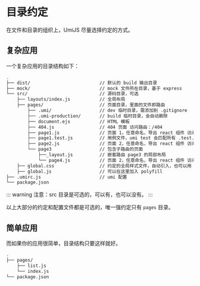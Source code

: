 # 目录约定

在文件和目录的组织上，UmiJS 尽量选择约定的方式。

## 复杂应用

一个复杂应用的目录结构如下：

```bash
.
├── dist/                          // 默认的 build 输出目录
├── mock/                          // mock 文件所在目录，基于 express
└── src/                           // 源码目录，可选
    ├── layouts/index.js           // 全局布局
    ├── pages/                     // 页面目录，里面的文件即路由
        ├── .umi/                  // dev 临时目录，需添加到 .gitignore
        ├── .umi-production/       // build 临时目录，会自动删除
        ├── document.ejs           // HTML 模板
        ├── 404.js                 // 404 页面 访问路由：/404
        ├── page1.js               // 页面 1，任意命名，导出 react 组件 访问路由：/page1
        ├── page1.test.js          // 用例文件，umi test 会匹配所有 .test.js 和 .e2e.js 结尾的文件 
        ├── page2.js               // 页面 2，任意命名，导出 react 组件 访问路由：/page2
        └── page3                  // 包含子路由的页面
            ├──_layout.js          // 嵌套路由 page3 的局部布局
            └── page4.js           // 页面 2，任意命名，导出 react 组件 访问路由：/page3/page4
    ├── global.css                 // 约定的全局样式文件，自动引入，也可以用 global.less
    ├── global.js                  // 可以在这里加入 polyfill
├── .umirc.js                      // umi 配置
└── package.json
```

::: warning
注意：src 目录是可选的，可以有，也可以没有。
:::

以上大部分的约定和配置文件都是可选的，唯一强约定只有 `pages` 目录。

## 简单应用

而如果你的应用很简单，目录结构只要这样就好。

```bash
.
├── pages/
    ├── list.js
    └── index.js
└── package.json
```
